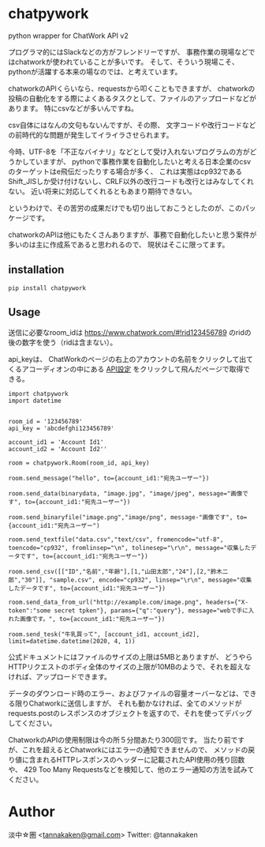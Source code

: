 # chatpywork
python wrapper for ChatWork API v2 

プログラマ的にはSlackなどの方がフレンドリーですが、
事務作業の現場などではchatworkが使われていることが多いです。
そして、そういう現場こそ、pythonが活躍する本来の場なのでは、と考えています。

chatworkのAPIくらいなら、requestsから叩くこともできますが、
chatworkの投稿の自動化をする際によくあるタスクとして、ファイルのアップロードなどがあります。
特にcsvなどが多いんですね。

csv自体にはなんの文句もないんですが、その際、
文字コードや改行コードなどの前時代的な問題が発生してイライラさせられます。

今時、UTF-8を「不正なバイナリ」などとして受け入れないプログラムの方がどうかしていますが、
pythonで事務作業を自動化したいと考える日本企業のcsvのターゲットはe飛伝だったりする場合が多く、
これは実態はcp932であるShift\_JISしか受け付けないし、CRLF以外の改行コードも改行とはみなしてくれない。
近い将来に対応してくれるともあまり期待できない。

というわけで、その苦労の成果だけでも切り出しておこうとしたのが、このパッケージです。

chatworkのAPIは他にもたくさんありますが、事務で自動化したいと思う案件が多いのは主に作成系であると思われるので、
現状はそこに限ってます。

## installation

```
pip install chatpywork
```

## Usage

送信に必要なroom\_idは
  https://www.chatwork.com/#!rid123456789
のridの後の数字を使う（ridは含まない）。

api\_keyは、
ChatWorkのページの右上のアカウントの名前をクリックして出てくるアコーディオンの中にある
[API設定](https://www.chatwork.com/service/packages/chatwork/subpackages/api/token.php)
をクリックして飛んだページで取得できる。

```
import chatpywork
import datetime


room_id = '123456789'
api_key = 'abcdefghi123456789'

account_id1 = 'Account Id1'
account_id2 = 'Account Id2''

room = chatpywork.Room(room_id, api_key)

room.send_message("hello", to={account_id1:"宛先ユーザー"})

room.send_data(binarydata, "image.jpg", "image/jpeg", message="画像です", to={account_id1:"宛先ユーザー"})

room.send_binaryfile("image.png","image/png", message-"画像です", to={account_id1:"宛先ユーザー")

room.send_textfile("data.csv","text/csv", fromencode="utf-8", toencode="cp932", fromlinsep="\n", tolinesep="\r\n", message="収集したデータです", to={account_id1:"宛先ユーザー"})

room.send_csv([["ID","名前","年齢"],[1,"山田太郎","24"],[2,"鈴木二郎","30"]], "sample.csv", encode="cp932", linsep="\r\n", message="収集したデータです", to={account_id1:"宛先ユーザー"})

room.send_data_from_url("http://example.com/image.png", headers={"X-token":"some secret tpken"}, params={"q":"query"}, message="webで手に入れた画像です。", to={account_id1:"宛先ユーザー"})

room.send_tesk("牛乳買って", [account_id1, account_id2], limit=datetime.datetime(2020, 4, 1)) 
```

公式ドキュメントにはファイルのサイズの上限は5MBとありますが、
どうやらHTTPリクエストのボディ全体のサイズの上限が10MBのようで、それを超えなければ、アップロードできます。

データのダウンロード時のエラー、およびファイルの容量オーバーなどは、できる限りChatworkに送信しますが、
それも動かなければ、全てのメソッドがrequests.postのレスポンスのオブジェクトを返すので、それを使ってデバッグしてください。

ChatworkのAPIの使用制限は今の所５分間あたり300回です。
当たり前ですが、これを超えるとChatworkにはエラーの通知できませんので、
メソッドの戻り値に含まれるHTTPレスポンスのヘッダーに記載されたAPI使用の残り回数や、
429 Too Many Requestsなどを検知して、他のエラー通知の方法を試みてください。

# Author
淡中☆圏 \<tannakaken@gmail.com\>
Twitter: @tannakaken
